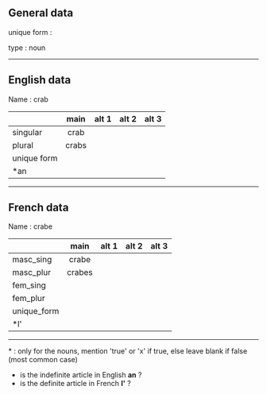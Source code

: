 ## General data

unique form :

type : noun

---

## English data

Name : crab

|             | main  | alt 1 | alt 2 | alt 3 |
| :---------- | :---: | :---: | :---: | ----- |
| singular    | crab  |       |       |       |
| plural      | crabs |       |       |       |
| unique form |       |       |       |       |
| \*an        |       |       |       |       |

---

## French data

Name : crabe

|             |  main  | alt 1 | alt 2 | alt 3 |
| :---------- | :----: | :---: | :---: | :---: |
| masc_sing   | crabe  |       |       |       |
| masc_plur   | crabes |       |       |       |
| fem_sing    |        |       |       |       |
| fem_plur    |        |       |       |       |
| unique_form |        |       |       |       |
| \*l'        |        |       |       |       |

---

\* : only for the nouns, mention 'true' or 'x' if true, else leave blank if false (most common case)

- is the indefinite article in English **an** ?
- is the definite article in French **l'** ?
